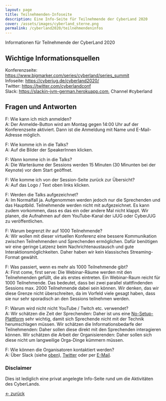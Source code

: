 ```yaml
---
layout: page
title: Teilnehmenden-Infoseite
description: Eine Info-Seite für Teilnehmende der CyberLand 2020
cover: /assets/images/cyberland_sterne.png
permalink: /cyberland2020/teilnehmendeninfos
---
```


Informationen für Teilnehmende der CyberLand 2020

## Wichtige Informationsquellen

Konferenzseite: <https://www.bigmarker.com/series/cyberland/series_summit>  
Infoseite: <https://cyberjug.de/cyberland2020/>  
Twitter: <https://twitter.com/cyberlandconf>  
Slack: <https://slackin-jvm-german.herokuapp.com>, Channel #cyberland  

## Fragen und Antworten

F: Wie kann ich mich anmelden?  
A: Der Anmelde-Button wird am Montag gegen 14:00 Uhr auf der Konferenzseite aktiviert. Dann ist die Anmeldung mit Name und E-Mail-Adresse möglich.

F: Wie komme ich in die Talks?  
A: Auf die Bilder der SpeakerInnen klicken.

F: Wann komme ich in die Talks?  
A: Die Warteräume der Sessions werden 15 Minuten (30 Minunten bei der Keynote) vor dem Start geöffnet.

F: Wie komme ich von der Session-Seite zurück zur Übersicht?  
A: Auf das Logo / Text oben links klicken.

F: Werden die Talks aufgezeichnet?  
A: Im Normalfall ja. Aufgenommen werden jedoch nur die Sprechenden und das Hauptbild. Teilnehmende werden nicht mit aufgezeichnet. Es kann zudem vorkommen, dass es das ein oder andere Mal nicht klappt. Wir planen, die Aufnahmen auf dem YouTube-Kanal der iJUG oder CyberJUG zu veröffentlichen.

F: Warum begrenzt ihr auf 1000 Teilnehmende?  
A: Wir wollen mit dieser virtuellen Konferenz eine bessere Kommunikation zwischen Teilnehmenden und Sprechenden ermöglichen. Dafür benötigen wir eine geringe Latzenz beim Nachrichtenaustausch und gute Interaktionsmöglichkeiten. Daher haben wir kein klassisches Streaming-Format gewählt.

F: Was passiert, wenn es mehr als 1000 Teilnehmende gibt?  
A: First come, first serve: Die Webinar-Räume werden mit den Teilnehmenden gefüllt, die als erstes eintreten. Ein Webinar-Raum reicht für 1000 Teilnehmende. Das bedeutet, dass bei zwei parallel stattfindenden Sessions max. 2000 Teilnehmende dabei sein können. Wir denken, das wir diese Grenze nicht überschreiten, da im Vorfeld viele gesagt haben, dass sie nur sehr sporadisch an den Sessions teilnehmen werden.

F: Warum wird nicht nicht YouTube / Twitch etc. verwendet?  
A: Wir schätzen die Zeit der Sprechenden: Daher ist uns eine [No-Setup-Plattform](https://www.bigmarker.com/) sehr wichtig, damit sich Sprechende nicht mit der Technik herumschlagen müssen. Wir schätzen die Informationsbedarfe der Teilnehmenden: Daher sollen diese direkt mit den Sprechenden interagieren können. Wir schätzen die Arbeit der Organisierenden: Daher sollen sich diese nicht um langweilige Orga-Dinge kümmern müssen.

F: Wie können die Organisatoren kontaktiert werden?  
A: Über Slack (siehe [oben](#wichtige-informationsquellen)), [Twitter](https://twitter.com/cyberlandconf) oder per [E-Mail](mailto:cyberland@ijug.eu).



### Disclaimer

Dies ist lediglich eine privat angelegte Info-Seite rund um die Aktivitäten des CyberLands.

[&lt;- zurück](./)